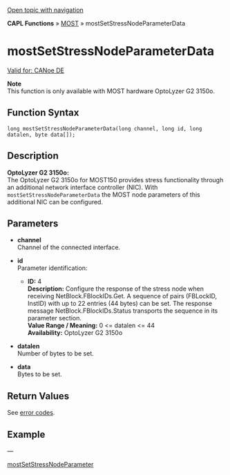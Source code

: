 [Open topic with navigation](../../../../../CANoeDEFamily.htm#Topics/CAPLFunctions/MOST/Functions/CAPLfunctionMOSTSetStressNodeParameterData.md)

**CAPL Functions** » [MOST](../CAPLfunctionsMOSTOverview.md) » mostSetStressNodeParameterData

# mostSetStressNodeParameterData

[Valid for: CANoe DE](../../../Shared/FeatureAvailability.md)

**Note**  
This function is only available with MOST hardware OptoLyzer G2 3150o.

## Function Syntax

```plaintext
long mostSetStressNodeParameterData(long channel, long id, long datalen, byte data[]);
```

## Description

**OptoLyzer G2 3150o:**  
The OptoLyzer G2 3150o for MOST150 provides stress functionality through an additional network interface controller (NIC). With `mostSetStressNodeParameterData` the MOST node parameters of this additional NIC can be configured.

## Parameters

- **channel**  
  Channel of the connected interface.

- **id**  
  Parameter identification:

  - **ID:** 4  
    **Description:** Configure the response of the stress node when receiving NetBlock.FBlockIDs.Get. A sequence of pairs (FBLockID, InstID) with up to 22 entries (44 bytes) can be set. The response message NetBlock.FBlockIDs.Status transports the sequence in its parameter section.  
    **Value Range / Meaning:** 0 \<\= datalen \<\= 44  
    **Availability:** OptoLyzer G2 3150o

- **datalen**  
  Number of bytes to be set.

- **data**  
  Bytes to be set.

## Return Values

See [error codes](../CAPLfunctionsMOSTErrorCodes.md).

## Example

—

[mostSetStressNodeParameter](CAPLfunctionMOSTSetGetStressNodeParameter.md)
